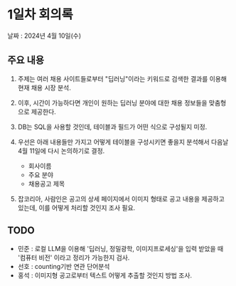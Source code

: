# 1일차 회의록

날짜 : 2024년 4월 10일(수)

## 주요 내용

1. 주제는 여러 채용 사이트들로부터 "딥러닝"이라는 키워드로 검색한 결과를 이용해 현재 채용 시장 분석.
2. 이후, 시간이 가능하다면 개인이 원하는 딥러닝 분야에 대한 채용 정보들을 맞춤형으로 제공한다.
3. DB는 SQL을 사용할 것인데, 테이블과 필드가 어떤 식으로 구성될지 미정.
4. 우선은 아래 내용들만 가지고 어떻게 테이블을 구성시키면 좋을지 분석해서 다음날 4월 11일에 다시 논의하기로 결정.

   - 회사이름
   - 주요 분야
   - 채용공고 제목

5. 잡코리아, 사람인은 공고의 상세 페이지에서 이미지 형태로 공고 내용을 제공하고 있는데, 이를 어떻게 처리할 것인지 조사 필요.

## TODO

- 민준 : 로컬 LLM을 이용해 '딥러닝, 정밀광학, 이미지프로세싱'을 입력 받았을 때 '컴퓨터 비전' 이라고 정리가 가능한지 검사.
- 선호 : counting기반 연관 단어분석
- 홍석 : 이미지형 공고로부터 텍스트 어떻게 추출할 것인지 방법 조사.
